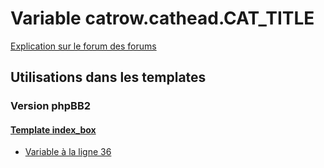 # Variable catrow.cathead.CAT_TITLE
[Explication sur le forum des forums](http://forum.forumactif.com/t294113-listing-des-variables#catrow.cathead.CAT_TITLE)
## Utilisations dans les templates
### Version phpBB2
#### [Template index_box](subsilver/index_box.md)
* [Variable à la ligne 36](../subsilver/index_box.tpl#L36)